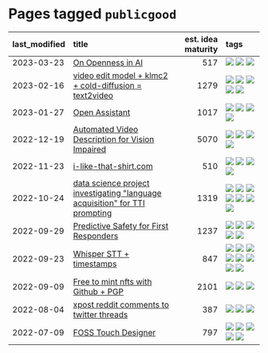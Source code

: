 # Pages tagged `publicgood`

|last_modified|title|est. idea maturity|tags
|:---|:---|---:|:---|
|2023-03-23|[On Openness in AI](../on_openness_in_ai.md)|517|[![](https://img.shields.io/badge/tag-alignment-b25b5)](../tags/alignment.md) [![](https://img.shields.io/badge/tag-publication-35b163)](../tags/publication.md) [![](https://img.shields.io/badge/tag-publicgood-b4243e)](../tags/publicgood.md)|
|2023-02-16|[video edit model + klmc2 + cold-diffusion = text2video](../video-edit-model-over-init-video.md)|1279|[![](https://img.shields.io/badge/tag-animation-b08442)](../tags/animation.md) [![](https://img.shields.io/badge/tag-meta-32d44f)](../tags/meta.md) [![](https://img.shields.io/badge/tag-publicgood-b4243e)](../tags/publicgood.md) [![](https://img.shields.io/badge/tag-stability-fe4dc)](../tags/stability.md) [![](https://img.shields.io/badge/tag-tooling-d5ffe)](../tags/tooling.md)|
|2023-01-27|[Open Assistant](../open-assistant.md)|1017|[![](https://img.shields.io/badge/tag-accessibility-abf295)](../tags/accessibility.md) [![](https://img.shields.io/badge/tag-publicgood-b4243e)](../tags/publicgood.md) [![](https://img.shields.io/badge/tag-stability-fe4dc)](../tags/stability.md) [![](https://img.shields.io/badge/tag-wip-c4fb38)](../tags/wip.md)|
|2022-12-19|[Automated Video Description for Vision Impaired](../automated-video-description.md)|5070|[![](https://img.shields.io/badge/tag-accessibility-abf295)](../tags/accessibility.md) [![](https://img.shields.io/badge/tag-dataset-1eefac)](../tags/dataset.md) [![](https://img.shields.io/badge/tag-foundation-e6ab9)](../tags/foundation.md) [![](https://img.shields.io/badge/tag-publicgood-b4243e)](../tags/publicgood.md)|
|2022-11-23|[i-like-that-shirt.com](../ilikethatshirt.com.md)|510|[![](https://img.shields.io/badge/tag-accessibility-abf295)](../tags/accessibility.md) [![](https://img.shields.io/badge/tag-completed-752fd7)](../tags/completed.md) [![](https://img.shields.io/badge/tag-publicgood-b4243e)](../tags/publicgood.md) [![](https://img.shields.io/badge/tag-tooling-d5ffe)](../tags/tooling.md)|
|2022-10-24|[data science project investigating "language acquisition" for TTI prompting](../tti_language_aqcuisition.md)|1319|[![](https://img.shields.io/badge/tag-alignment-b25b5)](../tags/alignment.md) [![](https://img.shields.io/badge/tag-dataset-1eefac)](../tags/dataset.md) [![](https://img.shields.io/badge/tag-experimental-3f9741)](../tags/experimental.md) [![](https://img.shields.io/badge/tag-prompting-c6963e)](../tags/prompting.md) [![](https://img.shields.io/badge/tag-publication-35b163)](../tags/publication.md) [![](https://img.shields.io/badge/tag-publicgood-b4243e)](../tags/publicgood.md) [![](https://img.shields.io/badge/tag-stability-fe4dc)](../tags/stability.md)|
|2022-09-29|[Predictive Safety for First Responders](../safety-officer.md)|1237|[![](https://img.shields.io/badge/tag-completed-752fd7)](../tags/completed.md) [![](https://img.shields.io/badge/tag-dataset-1eefac)](../tags/dataset.md) [![](https://img.shields.io/badge/tag-publication-35b163)](../tags/publication.md) [![](https://img.shields.io/badge/tag-publicgood-b4243e)](../tags/publicgood.md) [![](https://img.shields.io/badge/tag-wip-c4fb38)](../tags/wip.md)|
|2022-09-23|[Whisper STT + timestamps](../whisper-stt-plus-timestamps.md)|847|[![](https://img.shields.io/badge/tag-colab-a68128)](../tags/colab.md) [![](https://img.shields.io/badge/tag-dataset-1eefac)](../tags/dataset.md) [![](https://img.shields.io/badge/tag-experimental-3f9741)](../tags/experimental.md) [![](https://img.shields.io/badge/tag-meta-32d44f)](../tags/meta.md) [![](https://img.shields.io/badge/tag-prompting-c6963e)](../tags/prompting.md) [![](https://img.shields.io/badge/tag-publicgood-b4243e)](../tags/publicgood.md) [![](https://img.shields.io/badge/tag-stability-fe4dc)](../tags/stability.md) [![](https://img.shields.io/badge/tag-tooling-d5ffe)](../tags/tooling.md)|
|2022-09-09|[Free to mint nfts with Github + PGP](../free-to-mint-nfts_git_plus_pgp.md)|2101|[![](https://img.shields.io/badge/tag-publicgood-b4243e)](../tags/publicgood.md) [![](https://img.shields.io/badge/tag-tooling-d5ffe)](../tags/tooling.md) [![](https://img.shields.io/badge/tag-wip-c4fb38)](../tags/wip.md)|
|2022-08-04|[xpost reddit comments to twitter threads](../reddit2twitter.md)|387|[![](https://img.shields.io/badge/tag-experimental-3f9741)](../tags/experimental.md) [![](https://img.shields.io/badge/tag-publicgood-b4243e)](../tags/publicgood.md) [![](https://img.shields.io/badge/tag-tooling-d5ffe)](../tags/tooling.md)|
|2022-07-09|[FOSS Touch Designer](../FOSS_touch_designer.md)|797|[![](https://img.shields.io/badge/tag-alignment-b25b5)](../tags/alignment.md) [![](https://img.shields.io/badge/tag-animation-b08442)](../tags/animation.md) [![](https://img.shields.io/badge/tag-publicgood-b4243e)](../tags/publicgood.md) [![](https://img.shields.io/badge/tag-tooling-d5ffe)](../tags/tooling.md) [![](https://img.shields.io/badge/tag-wip-c4fb38)](../tags/wip.md)|